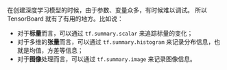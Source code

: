 在创建深度学习模型的时候，由于参数、变量众多，有时候难以调试。
所以 TensorBoard 就有了有用的地方。比如说：
* 对于**标量**而言，可以通过 `tf.summary.scalar` 来追踪标量的变化；
* 对于多维的**张量**而言，可以通过 `tf.summary.histogram` 来记录分布信息，也就是均值，方差等信息；
* 对于**图像**处理而言，可以通过 `tf.summary.image` 来记录图像信息。



